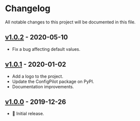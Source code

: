 # Changelog

All notable changes to this project will be documented in this file.

## [v1.0.2](https://github.com/ValentinBELYN/configpilot/releases/tag/v1.0.2) - 2020-05-10
- Fix a bug affecting default values.

## [v1.0.1](https://github.com/ValentinBELYN/configpilot/releases/tag/v1.0.1) - 2020-01-02
- Add a logo to the project.
- Update the ConfigPilot package on PyPI.
- Documentation improvements.

## [v1.0.0](https://github.com/ValentinBELYN/configpilot/releases/tag/v1.0.0) - 2019-12-26
- :tada: Initial release.
